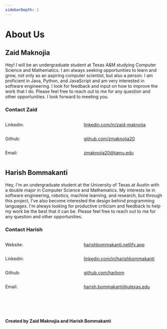 ```yaml
---
sidebarDepth: 2
---
```

# About Us

## Zaid Maknojia
Hey! I will be an undergraduate student at Texas A&M studying Computer Science and Mathematics. I am always seeking opportunities to learn and grow, not only as an aspiring computer scientist, but also a person. I am proficient in Java, Python, and JavaScript and am very interested in software engineering. I look for feedback and input on how to improve the work that I do. Please feel free to reach out to me for any question and other opportunities. I look forward to meeting you.

### Contact Zaid
<div style="display: flex; align-items:baseline">
<p style= 'width: 50%'>Linkedin:</p>
<a href="https://linkedin.com/in/zaid-maknojia" target="_blank">linkedin.com/in/zaid-maknojia</a>
</div>

<div style="display: flex; align-items:baseline">
<p style= 'width: 50%'>Github:</p>
<a href="https://github.com/zmaknojia20" target="_blank">github.com/zmaknojia20</a>
</div>

<div style="display: flex; align-items:baseline">
<p style= 'width: 50%'>Email:</p>
<a href="mailto: zmaknojia20@tamu.edu">zmaknojia20@tamu.edu</a>
</div>

## Harish Bommakanti
Hey, I'm an undergraduate student at the University of Texas at Austin with a double major in Computer Science and Mathematics. My interests lie in software engineering, robotics, machine learning, and research, but through this project, I've also become interested the design behind programming languages. I'm always looking for productive criticism and feedback to help my work be the best that it can be. Please feel free to reach out to me for any question and other opportunities.

### Contact Harish
<div style="display: flex; align-items:baseline">
<p style= 'width: 50%'>Website:</p>
<a href="https://harishbommakanti.netlify.app" target="_blank">harishbommakanti.netlify.app</a>
</div>

<div style="display: flex; align-items:baseline">
<p style= 'width: 50%'>Linkedin:</p>
<a href="https://linkedin.com/in/harishbommakanti" target="_blank">linkedin.com/in/harishbommakanti</a>
</div>

<div style="display: flex; align-items:baseline">
<p style= 'width: 50%'>Github:</p>
<a href="https://github.com/harbom" target="_blank">github.com/harbom</a>
</div>

<div style="display: flex; align-items:baseline">
<p style= 'width: 50%'>Email:</p>
<a href="mailto: harish.bommakanti@utexas.edu">harish.bommakanti@utexas.edu</a>
</div>

<br><br><br>

**Created by Zaid Maknojia and Harish Bommakanti**